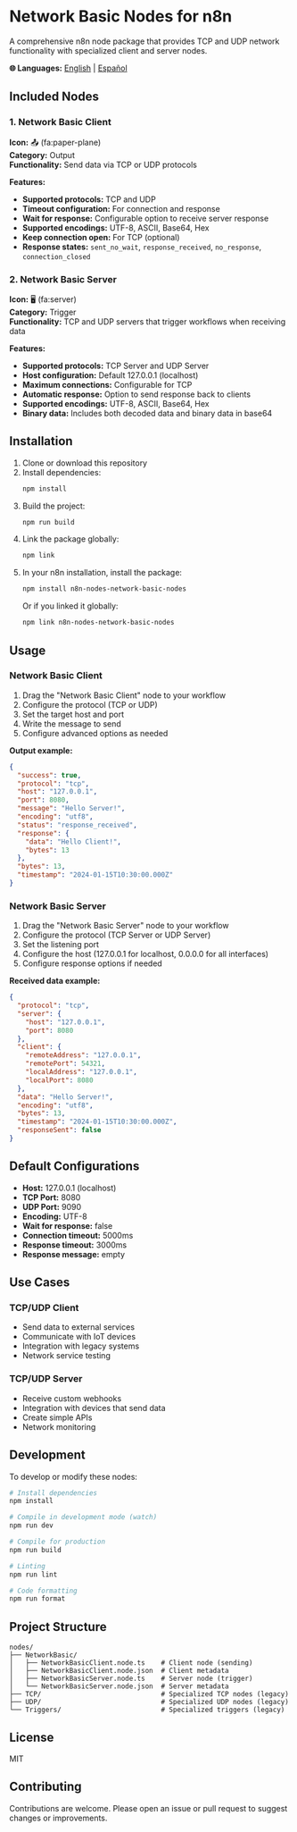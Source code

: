# Network Basic Nodes for n8n

A comprehensive n8n node package that provides TCP and UDP network functionality with specialized client and server nodes.

**🌐 Languages:** [English](README.md) | [Español](README.es.md)

## Included Nodes

### 1. Network Basic Client
**Icon:** 📤 (fa:paper-plane)  
**Category:** Output  
**Functionality:** Send data via TCP or UDP protocols

**Features:**
- **Supported protocols:** TCP and UDP
- **Timeout configuration:** For connection and response
- **Wait for response:** Configurable option to receive server response
- **Supported encodings:** UTF-8, ASCII, Base64, Hex
- **Keep connection open:** For TCP (optional)
- **Response states:** `sent_no_wait`, `response_received`, `no_response`, `connection_closed`

### 2. Network Basic Server
**Icon:** 🖥️ (fa:server)  
**Category:** Trigger  
**Functionality:** TCP and UDP servers that trigger workflows when receiving data

**Features:**
- **Supported protocols:** TCP Server and UDP Server
- **Host configuration:** Default 127.0.0.1 (localhost)
- **Maximum connections:** Configurable for TCP
- **Automatic response:** Option to send response back to clients
- **Supported encodings:** UTF-8, ASCII, Base64, Hex
- **Binary data:** Includes both decoded data and binary data in base64

## Installation

1. Clone or download this repository
2. Install dependencies:
   ```bash
   npm install
   ```
3. Build the project:
   ```bash
   npm run build
   ```
4. Link the package globally:
   ```bash
   npm link
   ```
5. In your n8n installation, install the package:
   ```bash
   npm install n8n-nodes-network-basic-nodes
   ```
   Or if you linked it globally:
   ```bash
   npm link n8n-nodes-network-basic-nodes
   ```

## Usage

### Network Basic Client

1. Drag the "Network Basic Client" node to your workflow
2. Configure the protocol (TCP or UDP)
3. Set the target host and port
4. Write the message to send
5. Configure advanced options as needed

**Output example:**
```json
{
  "success": true,
  "protocol": "tcp",
  "host": "127.0.0.1",
  "port": 8080,
  "message": "Hello Server!",
  "encoding": "utf8",
  "status": "response_received",
  "response": {
    "data": "Hello Client!",
    "bytes": 13
  },
  "bytes": 13,
  "timestamp": "2024-01-15T10:30:00.000Z"
}
```

### Network Basic Server

1. Drag the "Network Basic Server" node to your workflow
2. Configure the protocol (TCP Server or UDP Server)
3. Set the listening port
4. Configure the host (127.0.0.1 for localhost, 0.0.0.0 for all interfaces)
5. Configure response options if needed

**Received data example:**
```json
{
  "protocol": "tcp",
  "server": {
    "host": "127.0.0.1",
    "port": 8080
  },
  "client": {
    "remoteAddress": "127.0.0.1",
    "remotePort": 54321,
    "localAddress": "127.0.0.1",
    "localPort": 8080
  },
  "data": "Hello Server!",
  "encoding": "utf8",
  "bytes": 13,
  "timestamp": "2024-01-15T10:30:00.000Z",
  "responseSent": false
}
```

## Default Configurations

- **Host:** 127.0.0.1 (localhost)
- **TCP Port:** 8080
- **UDP Port:** 9090
- **Encoding:** UTF-8
- **Wait for response:** false
- **Connection timeout:** 5000ms
- **Response timeout:** 3000ms
- **Response message:** empty

## Use Cases

### TCP/UDP Client
- Send data to external services
- Communicate with IoT devices
- Integration with legacy systems
- Network service testing

### TCP/UDP Server
- Receive custom webhooks
- Integration with devices that send data
- Create simple APIs
- Network monitoring

## Development

To develop or modify these nodes:

```bash
# Install dependencies
npm install

# Compile in development mode (watch)
npm run dev

# Compile for production
npm run build

# Linting
npm run lint

# Code formatting
npm run format
```

## Project Structure

```
nodes/
├── NetworkBasic/
│   ├── NetworkBasicClient.node.ts    # Client node (sending)
│   ├── NetworkBasicClient.node.json  # Client metadata
│   ├── NetworkBasicServer.node.ts    # Server node (trigger)
│   └── NetworkBasicServer.node.json  # Server metadata
├── TCP/                              # Specialized TCP nodes (legacy)
├── UDP/                              # Specialized UDP nodes (legacy)
└── Triggers/                         # Specialized triggers (legacy)
```

## License

MIT

## Contributing

Contributions are welcome. Please open an issue or pull request to suggest changes or improvements. 